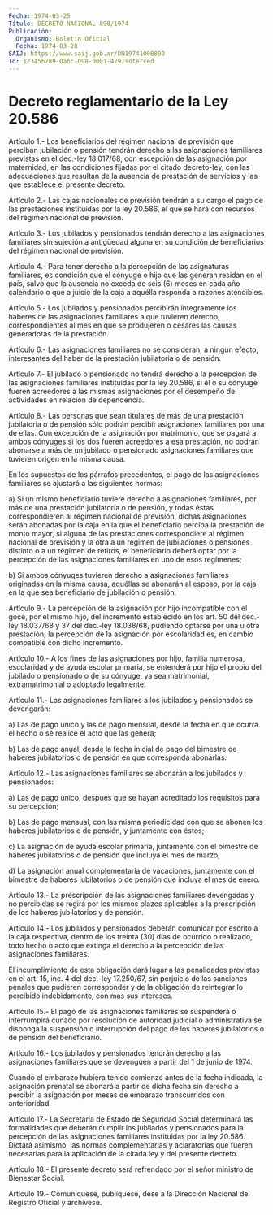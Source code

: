 ```yaml
---
Fecha: 1974-03-25
Título: DECRETO NACIONAL 890/1974
Publicación:
  Organismo: Boletín Oficial
  Fecha: 1974-03-28
SAIJ: https://www.saij.gob.ar/DN19741000890
Id: 123456789-0abc-098-0001-4791soterced
---
```

# Decreto reglamentario de la Ley 20.586

<a id="1"></a>
Artículo 1.- Los beneficiarios del régimen nacional de previsión que perciban  jubilación  o  pensión  tendrán derecho a las asignaciones familiares previstas en el dec.-ley  18.017/68, con escepción de las asignación por maternidad, en las condiciones  fijadas por el citado decreto-ley,  con las adecuaciones que resultan de  la  ausencia  de prestación de servicios  y  las  que  establece el presente decreto.

<a id="2"></a>
Artículo 2.- Las cajas nacionales de previsión tendrán a su cargo el pago  de  las  prestaciones instituidas por la ley 20.586, el que se hará con recursos del régimen nacional de previsión.

<a id="3"></a>
Artículo  3.-  Los  jubilados  y  pensionados  tendrán derecho a las asignaciones  familiares  sin  sujeción a antigüedad  alguna  en  su condición  de  beneficiarios  del  régimen  nacional  de  previsión.

<a id="4"></a>
Artículo  4.-  Para tener derecho a la percepción de las asignaturas familiares, es condición  que  el  cónyuge  o  hijo  que las generan residan  en  el  país, salvo que la ausencia no exceda de  seis  (6) meses en cada año  calendario  o  que  a juicio de la caja a aquélla responda a razones atendibles.

<a id="5"></a>
Artículo 5.- Los jubilados y pensionados percibirán íntegramente los haberes  de  las  asignaciones  familiares  a  que tuvieren derecho, correspondientes  al mes en que se produjeren o cesares  las  causas generadoras de la prestación.

<a id="6"></a>
Artículo  6.- Las asignaciones familiares no se consideran, a ningún efecto, interesantes  del  haber  de  la prestación jubilatoria o de pensión.

<a id="7"></a>
Artículo  7.-  El  jubilado  o  pensionado  no  tendrá  derecho a la percepción  de  las asignaciones familiares instituidas por  la  ley 20.586, si él o su cónyuge fueren acreedores a las mismas asignaciones  por   el  desempeño  de  actividades  en  relación  de dependencia.

<a id="8"></a>
Artículo  8.-  Las  personas  que  sean  titulares  de  más  de  una prestación jubilatoria o de pensión sólo podrán percibir asignaciones  familiares  por  una  de  ellas.  Con  excepción de la asignación por matrimonio, que se pagará a ambos cónyuges si los dos fueren acreedores a esa prestación, no podrán abonarse  a  más de un jubilado o pensionado asignaciones familiares que tuvieren origen en la misma causa.

En  los  supuestos  de  los  párrafos  precedentes,  el  pago de las asignaciones   familiares  se  ajustará  a  las  siguientes  normas:

a)  Si  un  mismo    beneficiario  tuviere  derecho  a  asignaciones familiares, por más de  una  prestación  jubilatoria o de pensión, y todas éstas correspondieren al régimen nacional de previsión, dichas asignaciones serán abonadas por la caja en  la  que  el beneficiario perciba la prestación de monto mayor, si alguna de las  prestaciones correspondiere  al  régimen  nacional  de previsión y la otra  a  un régimen  de jubilaciones o pensiones distinto  o  a  un  régimen  de retiros, el  beneficiario  deberá  optar  por  la  percepción de las asignaciones familiares en uno de esos regímenes;

b)  Si  ambos  cónyuges  tuvieren derecho a asignaciones  familiares originadas en la misma causa, aquéllas se abonarán al esposo, por la caja en la que sea beneficiario de jubilación o pensión.

<a id="9"></a>
Artículo  9.-  La  percepción de la asignación por hijo incompatible con el goce, por el  mismo  hijo,  del incremento establecido en los art. 50 del dec.-ley 18.037/68 y 37 del dec.-ley 18.038/68, pudiendo optarse por una u otra prestación; la  percepción  de  la asignación por  escolaridad  es,  en  cambio  compatible  con dicho incremento.

<a id="10"></a>
Artículo  10.-  A  los  fines  de las asignaciones por hijo, familia numerosa, escolaridad y de ayuda  escolar primaria, se entenderá por hijo el propio del jubilado o pensionado  o  de  su  cónyuge, ya sea matrimonial, extramatrimonial o adoptado legalmente.

<a id="11"></a>
Artículo    11.-  Las  asignaciones  familiares  a  los  jubilados y pensionados se devengarán:

a) Las de pago  único  y  las de pago mensual, desde la fecha en que ocurra el hecho o se realice el acto que las genera;

b) Las de pago anual, desde la fecha inicial de pago del bimestre de haberes  jubilatorios o de pensión  en  que  corresponda  abonarlas.

<a id="12"></a>
Artículo   12.-  Las  asignaciones  familiares  se  abonarán  a  los jubilados y pensionados:

a) Las de pago único, después que se hayan acreditado los requisitos para su percepción;

b) Las de pago mensual, con las misma periodicidad con que se abonen los haberes  jubilatorios  o  de  pensión,  y  juntamente con éstos;

c)  La  asignación  de  ayuda  escolar primaria, juntamente  con  el bimestre de haberes jubilatorios  o de pensión que incluya el mes de marzo;

d) La asignación anual complementaria  de vacaciones, juntamente con el bimestre de haberes jubilatorios o de  pensión que incluya el mes de enero.

<a id="13"></a>
Artículo   13.-  La  prescripción  de  las  asignaciones  familiares devengadas   y  no  percibidas  se  regirá  por  los  mismos  plazos aplicables a  la  prescripción  de  los  haberes  jubilatorios  y de pensión.

<a id="14"></a>
Artículo  14.-  Los  jubilados  y  pensionados deberán comunicar por escrito a la caja respectiva, dentro  de  los  treinta  (30) días de ocurrido o realizado, todo hecho o acto que extinga el derecho  a la percepción de las asignaciones familiares.

El  incumplimiento  de  esta obligación dará lugar a las penalidades previstas  en  el  art. 15,  inc.  4  del  dec.-ley  17.250/67,  sin perjuicio de las sanciones penales que pudieren corresponder y de la obligación de reintegrar  lo  percibido  indebidamente,  con más sus intereses.

<a id="15"></a>
Artículo 15.- El pago de las asignaciones familiares se suspenderá o interrumpirá    cunado    por  resolución  de  autoridad  judicial o administrativa se disponga  la suspensión o interrupción del pago de los haberes jubilatorios o de pensión del beneficiario.

<a id="16"></a>
Artículo  16.-  Los  jubilados  y  pensionados tendrán derecho a las asignaciones familiares que se devenguen  a partir del 1 de junio de 1974.

Cuando  el  embarazo  hubiera  tenido comienzo  antes  de  la  fecha indicada, la asignación prenatal  se abonará a partir de dicha fecha sin  derecho  a  percibir  la  asignación   por  meses  de  embarazo transcurridos con anterioridad.

<a id="17"></a>
Artículo 17.- La Secretaría de Estado de Seguridad Social determinará  las  formalidades  que  deberán cumplir los jubilados y pensionados  para  la  percepción  de  las  asignaciones  familiares instituidas  por  la  ley  20.586.  Dictará  asimismo,   las  normas complementarias  y  aclaratorias  que  fueren  necesarias  para   la aplicación de la citada ley y del presente decreto.

<a id="18"></a>
Artículo  18.-  El  presente  decreto  será  refrendado por el señor ministro de Bienestar Social.

<a id="19"></a>
Artículo  19.- Comuníquese, publíquese, dése a la Dirección Nacional del Registro Oficial y archívese.